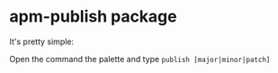 # apm-publish package

It's pretty simple:

Open the command the palette and type `publish [major|minor|patch]`
